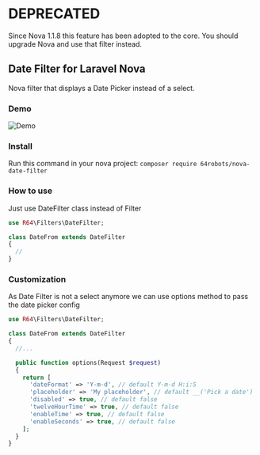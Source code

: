 # DEPRECATED

Since Nova 1.1.8 this feature has been adopted to the core. You should upgrade Nova and use that filter instead.

## Date Filter for Laravel Nova

Nova filter that displays a Date Picker instead of a select.

### Demo

![Demo](http://g.recordit.co/7sG50yEf7O.gif)

### Install

Run this command in your nova project:
`composer require 64robots/nova-date-filter`

### How to use

Just use DateFilter class instead of Filter

```php
use R64\Filters\DateFilter;

class DateFrom extends DateFilter
{
  //
}
```

### Customization

As Date Filter is not a select anymore we can use options method to pass the date picker config

```php
use R64\Filters\DateFilter;

class DateFrom extends DateFilter
{
  //...

  public function options(Request $request)
  {
    return [
      'dateFormat' => 'Y-m-d', // default Y-m-d H:i:S
      'placeholder' => 'My placeholder', // default __('Pick a date')
      'disabled' => true, // default false
      'twelveHourTime' => true, // default false
      'enableTime' => true, // default false
      'enableSeconds' => true, // default false
    ];
  }
}
```
